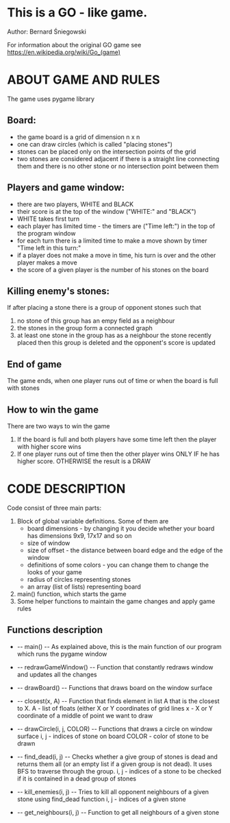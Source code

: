 # This is a GO - like game.

Author: Bernard Śniegowski

For information about the original GO game see https://en.wikipedia.org/wiki/Go_(game)


# ABOUT GAME AND RULES

The game uses pygame library


## Board:
- the game board is a grid of dimension n x n
- one can draw circles (which is called "placing stones")
- stones can be placed only on the intersection points of the grid
- two stones are considered adjacent if there is a straight line connecting them and there is no other stone or no intersection point between them

## Players and game window:
- there are two players, WHITE and BLACK
- their score is at the top of the window ("WHITE:" and "BLACK")
- WHITE takes first turn
- each player has limited time - the timers are ("Time left:") in the top of the program window
- for each turn there is a limited time to make a move shown by timer "Time left in this turn:"
- if a player does not make a move in time, his turn is over and the other player makes a move
- the score of a given player is the number of his stones on the board

## Killing enemy's stones:
If after placing a stone there is a group of opponent stones such that
1. no stone of this group has an empy field as a neighbour
2. the stones in the group form a connected graph
3. at least one stone in the group has as a neighbour the stone recently placed
then this group is deleted and the opponent's score is updated


## End of game
The game ends, when one player runs out of time or when the board is full with stones



## How to win the game
There are two ways to win the game
1. If the board is full and both players have some time left then the player with higher score wins
2. If one player runs out of time then the other player wins ONLY IF he has higher score. OTHERWISE the result is a DRAW


# CODE DESCRIPTION
Code consist of three main parts:
1. Block of global variable definitions. Some of them are
	- board dimensions - by changing it you decide whether your board has dimensions 9x9, 17x17 and so on
	- size of window
	- size of offset - the distance between board edge and the edge of the window
	- definitions of some colors - you can change them to change the looks of your game
	- radius of circles representing stones
	- an array (list of lists) representing board
2. main() function, which starts the game
3. Some helper functions to maintain the game changes and apply game rules

## Functions description
* -- main() --
As explained above, this is the main function of our program which runs the pygame window

* -- redrawGameWindow() --
Function that constantly redraws window and updates all the changes

* -- drawBoard() --
Functions that draws board on the window surface

* -- closest(x, A) --
Function that finds element in list A that is the closest to X.
A - list of floats (either X or Y coordinates of grid lines
x - X or Y coordinate of a middle of point we want to draw

* -- drawCircle(i, j, COLOR) --
Functions that draws a circle on window surface
i, j - indices of stone on board
COLOR - color of stone to be drawn

* -- find_dead(i, j) --
Checks whether a give group of stones is dead and returns them all (or an empty list if a given group is not dead). It uses BFS to traverse through the group.
i, j - indices of a stone to be checked if it is contained in a dead group of stones

* -- kill_enemies(i, j) --
Tries to kill all opponent neighbours of a given stone using find_dead function
i, j - indices of a given stone

* -- get_neighbours(i, j) --
Function to get all neighbours of a given stone
